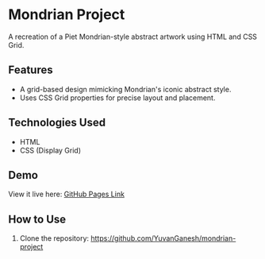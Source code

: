 # Mondrian Project
A recreation of a Piet Mondrian-style abstract artwork using HTML and CSS Grid.

## Features
- A grid-based design mimicking Mondrian's iconic abstract style.
- Uses CSS Grid properties for precise layout and placement.

## Technologies Used
- HTML
- CSS (Display Grid)

## Demo
View it live here: [GitHub Pages Link](https://yuvanganesh.github.io/mondrian-project/)

## How to Use
1. Clone the repository: https://github.com/YuvanGanesh/mondrian-project
